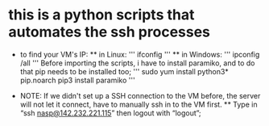 # this is a python scripts that automates the ssh processes
* to find your VM's IP:
  ** in Linux:
'''
ifconfig
'''
  ** in Windows:
'''
ipconfig /all
'''
Before importing the scripts, i have to install paramiko, and to do that pip needs to be installed too;
'''
sudo yum install python3* pip.noarch
pip3 install paramiko
'''

* NOTE: If we didn't set up a SSH connection to the VM before, the server will not let it connect, have to manually ssh in to the VM first.
  ** Type in “ssh nasp@142.232.221.115” then logout with “logout”;
